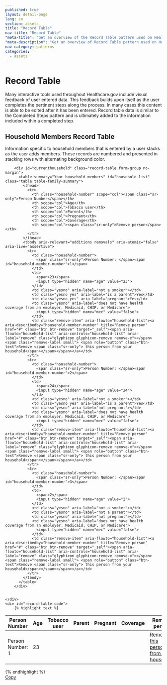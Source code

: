 ```yaml
---
published: true
layout: detail-page
lang: en
section: assets
title: "Record Table"
nav-title: "Record Table"
"meta-title": "Get an overview of the Record Table pattern used on HealthCare.gov"
"meta-description": "Get an overview of Record Table pattern used on HealthCare.gov"
nav-category: patterns
categories:
  - assets
---
```


# Record Table

<div class="intro">
Many interactive tools used throughout Healthcare.gov include visual feedback of user entered data. This feedback builds upon itself as the user completes the pertinent steps along the process. In many cases this content is able to be edited after it has been entered. Record table data is similar to the Completed Steps pattern and is ultimately added to the information included within a completed step.
</div>

<div class="hr"></div>

## Household Members Record Table 

Information specific to household members that is entered by a user stacks as the user adds members. These records are numbered and presented in stacking rows with alternating background color. 

<div class="code-wrapper">
	<div class="preview">

		<div id="currenthousehold" class="record-table form-group no-margin">
		  <table summary="Your household members" id="household-list" class="table table-family-summary">
		    <thead>
		      <tr>
		        <th class="household-number" scope="col"><span class="sr-only">Person Number</span></th>
		        <th scope="col">Age</th>
		        <th scope="col">Tobacco user</th>
		        <th scope="col">Parent</th>
		        <th scope="col">Pregnant</th>
		        <th scope="col">Coverage</th>
		        <th scope="col"><span class="sr-only">Remove person</span></th>
		      </tr>
		    </thead>
		    <tbody aria-relevant="additions removals" aria-atomic="false" aria-live="assertive">
		      <tr>
		        <td class="household-number">
		          <span class="sr-only">Person Number: </span><span id="household-member-number">1</span>
		        </td>
		        <td>
		          <span>23</span>
		          <input type="hidden" name="age" value="23">
		        </td>
		        <td class="yesno" aria-label="not a smoker"></td>
		        <td class="yesno yes" aria-label="is a parent">Yes</td>
		        <td class="yesno yes" aria-label="pregnant">Yes</td>
		        <td class="yesno" aria-label="does not have health coverage from an employer, Medicaid, CHIP, or Medicare">
		          <input type="hidden" name="mec" value="false">
		        </td>
		        <td class="remove-item" aria-flowto="household-list"><a aria-describedby="household-member-number" title="Remove person" href="#" class="btn btn-remove" target="_self"><span aria-flowto="household-list" aria-controls="household-list" aria-label="remove" class="glyphicon glyphicon-remove remove-x"></span><span class="remove-label small"> <span role="button" class="btn-text">Remove <span class="sr-only"> this person from your household</span></span></span></a></td>
		      </tr>
		      <tr>
		        <td class="household-number">
		          <span class="sr-only">Person Number: </span><span id="household-member-number">2</span>
		        </td>
		        <td>
		          <span>24</span>
		          <input type="hidden" name="age" value="24">
		        </td>
		        <td class="yesno" aria-label="not a smoker"></td>
		        <td class="yesno yes" aria-label="is a parent">Yes</td>
		        <td class="yesno" aria-label="not pregnant"></td>
		        <td class="yesno" aria-label="does not have health coverage from an employer, Medicaid, CHIP, or Medicare">
		          <input type="hidden" name="mec" value="false">
		        </td>
		        <td class="remove-item" aria-flowto="household-list"><a aria-describedby="household-member-number" title="Remove person" href="#" class="btn btn-remove" target="_self"><span aria-flowto="household-list" aria-controls="household-list" aria-label="remove" class="glyphicon glyphicon-remove remove-x"></span><span class="remove-label small"> <span role="button" class="btn-text">Remove <span class="sr-only"> this person from your household</span></span></span></a></td>
		      </tr>
		      <tr>
		        <td class="household-number">
		          <span class="sr-only">Person Number: </span><span id="household-member-number">3</span>
		        </td>
		        <td>
		          <span>2</span>
		          <input type="hidden" name="age" value="2">
		        </td>
		        <td class="yesno" aria-label="not a smoker"></td>
		        <td class="yesno" aria-label="not a parent"></td>
		        <td class="yesno" aria-label="not pregnant"></td>
		        <td class="yesno" aria-label="does not have health coverage from an employer, Medicaid, CHIP, or Medicare">
		          <input type="hidden" name="mec" value="false">
		        </td>
		        <td class="remove-item" aria-flowto="household-list"><a aria-describedby="household-member-number" title="Remove person" href="#" class="btn btn-remove" target="_self"><span aria-flowto="household-list" aria-controls="household-list" aria-label="remove" class="glyphicon glyphicon-remove remove-x"></span><span class="remove-label small"> <span role="button" class="btn-text">Remove <span class="sr-only"> this person from your household</span></span></span></a></td>
		      </tr>
		    </tbody>
		  </table>
		</div>


	</div>
	<div id="record-table-code">
		{% highlight text %}
<div class="record-table">
<table class="table table-family-summary" id="household-list" summary="Your household members">
	<thead>
		<tr>
			<th scope="col" class="household-number"><span class="sr-only">Person Number</span></th>
			<th scope="col">Age</th>
			<th scope="col">Tobacco user</th>
			<th scope="col">Parent</th>
			<th scope="col">Pregnant</th>
			<th scope="col">Coverage</th>
			<th scope="col"><span class="sr-only">Remove person</span></th>
		</tr>
	</thead>
	<tbody aria-live="assertive" aria-atomic="false" aria-relevant="additions removals">
		<tr>
			<td class="household-number">
				<span class="sr-only">Person Number: </span><span id="household-member-number">1</span>
			</td>
			<td>
				<span>23</span>
				<input type="hidden" name="age" value="23">
			</td>
			<td class="yesno" aria label="not a smoker">
				<input type="hidden" name="smoker" value="false">
			</td>
			<td class="yesno yes" aria-label="is a parent">
				<input type="hidden" name="parent" value="true">
			</td>
			<td class="yesno" aria-label="not pregnant">
				<input type="hidden" name="pregnant" value="false">
			</td>
			<td class="yesno" aria-label="does not have health coverage from an employer, Medicaid, CHIP, or Medicare">
				<input type="hidden" name="mec" value="false">
			</td>
			<td aria-flowto="household-list" class="remove-item">
				<a class="btn btn-remove" href="#" title="Remove person" aria-describedby="household-member-number" target="_self"><span class="glyphicon glyphicon-remove" aria-label="remove" aria-controls="household-list" aria-flowto="household-list"></span><span class="small"> <span class="btn-text" role="button">Remove <span class="sr-only"> this person from your household</span></span></span></a>
			</td>
		</tr>
	</tbody>
</table>
<div>
		{% endhighlight %}
	</div>
	<a href="javascript:;" class="copy-button" title="Click to copy me." data-clipboard-target="record-table-code" role="button">Copy</a>
</div>

